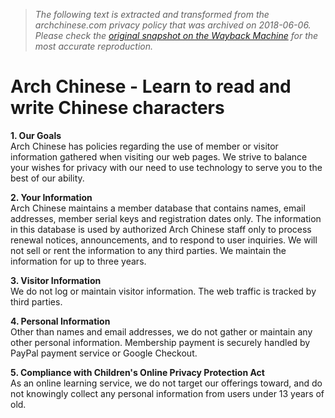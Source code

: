 > *The following text is extracted and transformed from the archchinese.com privacy policy that was archived on 2018-06-06. Please check the [original snapshot on the Wayback Machine](https://web.archive.org/web/20180606063736id_/http%3A//www.archchinese.com/privacy.html) for the most accurate reproduction.*

# Arch Chinese - Learn to read and write Chinese characters

**1\. Our Goals**  
Arch Chinese has policies regarding the use of member or visitor information gathered when visiting our web pages. We strive to balance your wishes for privacy with our need to use technology to serve you to the best of our ability. 

**2\. Your Information**  
Arch Chinese maintains a member database that contains names, email addresses, member serial keys and registration dates only. The information in this database is used by authorized Arch Chinese staff only to process renewal notices, announcements, and to respond to user inquiries. We will not sell or rent the information to any third parties. We maintain the information for up to three years. 

**3\. Visitor Information**  
We do not log or maintain visitor information. The web traffic is tracked by third parties. 

**4\. Personal Information**  
Other than names and email addresses, we do not gather or maintain any other personal information. Membership payment is securely handled by PayPal payment service or Google Checkout. 

**5\. Compliance with Children's Online Privacy Protection Act**  
As an online learning service, we do not target our offerings toward, and do not knowingly collect any personal information from users under 13 years of old. 

  

